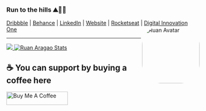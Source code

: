 <!--![Me](https://ruanaragao.netlify.app/static/myhead-398ede0c9514dc8f8f90a577453caf4c.png)-->
### Run to the hills ⛰🏃‍♂️

[Dribbble](https://dribbble.com/ruanaragao) | <a href="https://behance.com/ruanaragao" rel="nofollow noreferrer">Behance</a> | <a href="https://linkedin.com/in/ruanaragao" rel="nofollow noreferrer">LinkedIn</a> | <a href="https://ruanaragao.netlify.com" rel="nofollow noreferrer">Website</a> | [Rocketseat](https://app.rocketseat.com.br/me/ruanaragao) | [Digital Innovation One](https://web.dio.me/users/ruanaragao)
[<img align="right" alt="Ruan Avatar" height="150" style="border-radius:50px;" src="https://user-images.githubusercontent.com/1015013/189724718-7e488ae7-4835-4d8f-a4ec-52e9025bd5b0.png">](#)

---
<!--
![Ruan Aragao github stats](https://github-readme-stats.vercel.app/api?username=RuanAragao&theme=radical&show_icons=true&count_private=true)

![Ruan Aragao Stats](https://github-profile-summary-cards.vercel.app/api/cards/repos-per-language?username=RuanAragao&theme=zenburn)
-->
[
![](http://github-profile-summary-cards.vercel.app/api/cards/stats?username=RuanAragao&theme=zenburn)
![Ruan Aragao Stats](https://github-profile-summary-cards.vercel.app/api/cards/most-commit-language?username=RuanAragao&theme=zenburn)
](#)

<!--![Ruan Aragao Summary](https://github-profile-summary-cards.vercel.app/api/cards/profile-details?username=RuanAragao&theme=zenburn)-->

## ☕️ You can support by buying a coffee here
<a href="https://www.buymeacoffee.com/ruanaragao" target="_blank">
   <img src="https://cdn.buymeacoffee.com/buttons/default-red.png" alt="Buy Me A Coffee"height="35" width="160" loading="lazy">
</a>
